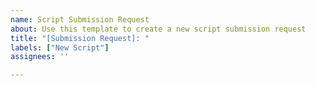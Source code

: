 ```yaml
---
name: Script Submission Request
about: Use this template to create a new script submission request
title: "[Submission Request]: "
labels: ["New Script"]
assignees: ''

---
```



